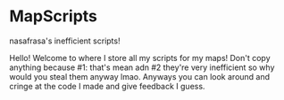 # MapScripts
nasafrasa's inefficient scripts!

Hello! Welcome to where I store all my scripts for my maps! Don't copy anything because #1: that's mean adn #2 they're very inefficient so why would you steal them anyway lmao. Anyways you can look around and cringe at the code I made and give feedback I guess.
